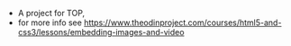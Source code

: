 * A project for TOP,
* for more info see https://www.theodinproject.com/courses/html5-and-css3/lessons/embedding-images-and-video
